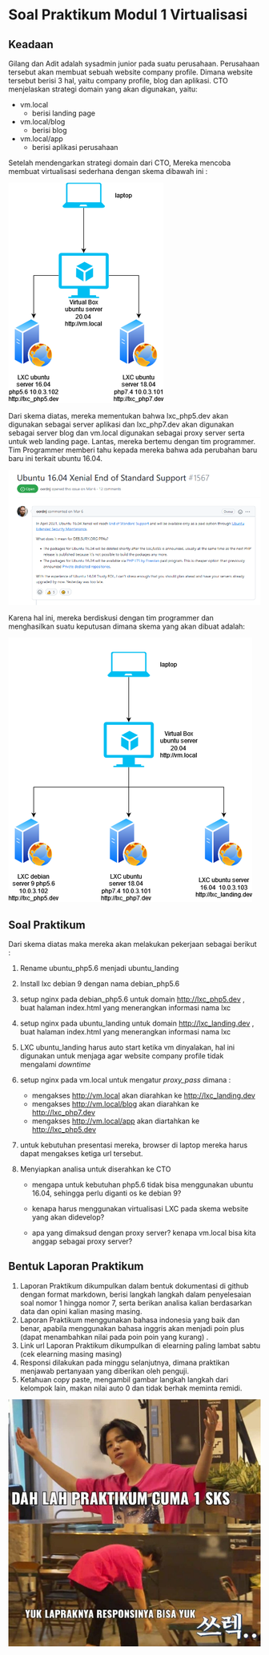 # Soal Praktikum Modul 1 Virtualisasi
## Keadaan

Gilang dan Adit adalah sysadmin junior pada suatu perusahaan. Perusahaan tersebut akan membuat sebuah website company profile. Dimana website tersebut berisi 3 hal, yaitu company profile, blog dan aplikasi. CTO menjelaskan strategi domain yang akan digunakan, yaitu:

- vm.local
  - berisi landing page
- vm.local/blog
  - berisi blog
- vm.local/app
  - berisi aplikasi perusahaan

Setelah mendengarkan strategi domain dari CTO, Mereka mencoba membuat virtualisasi sederhana dengan skema dibawah ini :

![topologi](assets/topologi.PNG)

Dari skema diatas, mereka mementukan bahwa lxc_php5.dev akan digunakan sebagai server aplikasi dan lxc_php7.dev akan digunakan sebagai server blog dan vm.local digunakan sebagai proxy server serta untuk web landing page. Lantas, mereka bertemu dengan tim programmer. Tim Programmer memberi tahu kepada mereka bahwa ada perubahan baru baru ini terkait ubuntu 16.04.

![news](assets/news.PNG)

Karena hal ini, mereka berdiskusi dengan tim programmer dan menghasilkan suatu keputusan dimana skema yang akan dibuat adalah:

![soal_praktikum](assets/soal_praktikum.png)

## Soal Praktikum

Dari skema diatas maka mereka akan melakukan pekerjaan sebagai berikut :

1. Rename ubuntu_php5.6 menjadi ubuntu_landing

2. Install lxc debian 9 dengan nama debian_php5.6

3. setup nginx pada debian_php5.6 untuk domain http://lxc_php5.dev , buat halaman index.html yang menerangkan informasi nama lxc

4. setup nginx pada ubuntu_landing untuk domain http://lxc_landing.dev , buat halaman index.html yang menerangkan informasi nama lxc

5. LXC ubuntu_landing harus auto start ketika vm dinyalakan, hal ini digunakan untuk menjaga agar website company profile tidak mengalami *downtime*

6. setup nginx pada vm.local untuk mengatur *proxy_pass* dimana :

   - mengakses http://vm.local akan diarahkan ke http://lxc_landing.dev
   - mengakses http://vm.local/blog akan diarahkan ke http://lxc_php7.dev
   - mengakses http://vm.local/app akan diartahkan ke http://lxc_php5.dev

7. untuk kebutuhan presentasi mereka, browser di laptop mereka harus dapat mengakses ketiga url tersebut.

8. Menyiapkan analisa untuk diserahkan ke CTO

   - mengapa untuk kebutuhan php5.6 tidak bisa menggunakan ubuntu 16.04, sehingga perlu diganti os ke debian 9?

   - kenapa harus menggunakan virtualisasi LXC pada skema website yang akan didevelop?
   - apa yang dimaksud dengan proxy server? kenapa vm.local bisa kita anggap sebagai proxy server?



## Bentuk Laporan Praktikum

1. Laporan Praktikum dikumpulkan dalam bentuk dokumentasi di github dengan format markdown, berisi langkah langkah dalam penyelesaian soal nomor 1 hingga nomor 7, serta berikan analisa kalian berdasarkan data dan opini kalian masing masing.
2. Laporan Praktikum menggunakan bahasa indonesia yang baik dan benar, apabila menggunakan bahasa inggris akan menjadi poin plus (dapat menambahkan nilai pada poin poin yang kurang) .
3. Link url Laporan Praktikum dikumpulkan di elearning paling lambat sabtu (cek elearning masing masing)
4. Responsi dilakukan pada minggu selanjutnya, dimana praktikan menjawab pertanyaan yang diberikan oleh penguji.
5. Ketahuan copy paste, mengambil gambar langkah langkah dari kelompok lain, makan nilai auto 0 dan tidak berhak meminta remidi.



![meme-laprak](assets/meme-laprak.jpg)
